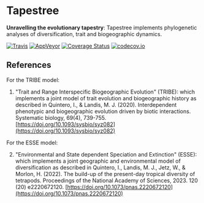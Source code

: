# Tapestree

**Unravelling the evolutionary tapestry**:
Tapestree implements phylogenetic analyses of diversification, trait and biogeographic dynamics. 

[![Travis](https://travis-ci.org/ignacioq/Tapestree.jl.svg?branch=master)](https://travis-ci.org/ignacioq/Tapestree.jl)
[![AppVeyor](https://ci.appveyor.com/api/projects/status/ks4wkrv6d4qw5wn1?svg=true)](https://ci.appveyor.com/project/ignacioq/tapestree-jl)
[![Coverage Status](https://coveralls.io/repos/ignacioq/Tapestree.jl/badge.svg?branch=master&service=github)](https://coveralls.io/github/ignacioq/Tapestry.jl?branch=master)
[![codecov.io](http://codecov.io/github/ignacioq/Tapestree.jl/coverage.svg?branch=master)](http://codecov.io/github/ignacioq/Tapestry.jl?branch=master)

## References

For the TRIBE model:

1. "Trait and Range Interspecific Biogeographic Evolution" (TRIBE): which implements a joint model of trait evolution and biogeographic history as described in 
Quintero, I., & Landis, M. J. (2020). Interdependent phenotypic and biogeographic evolution driven by biotic interactions. Systematic biology, 69(4), 739-755. [https://doi.org/10.1093/sysbio/syz082](https://doi.org/10.1093/sysbio/syz082)

For the ESSE model:

2. "Environmental and State dependent Speciation and Extinction" (ESSE): which implements a joint geographic and environmental model of diversification as described in 
Quintero, I., Landis, M. J., Jetz, W., & Morlon, H. (2022). The build-up of the present-day tropical diversity of tetrapods. Proceedings of the National Academy of Sciences, 2023. 120 (20) e2220672120. [https://doi.org/10.1073/pnas.2220672120](https://doi.org/10.1073/pnas.2220672120)
